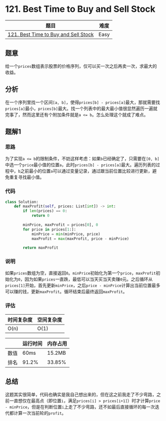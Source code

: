 # 121. Best Time to Buy and Sell Stock

| 题目 | 难度 |
| ---- | ---- |
| [121. Best Time to Buy and Sell Stock](https://leetcode.com/problems/best-time-to-buy-and-sell-stock/) | Easy |

## 题意

给一个`prices`数组表示股票的价格序列，仅可以买一次之后再卖一次，求最大的收益。

## 分析

在一个序列里找一个区间`[a, b]`，使得`prices[b] - prices[a]`最大，那就需要找`prices[a]`最小，`prices[b]`最大。找一个列表中的最大最小值很显然遍历一遍就完事了，然而这里还有个附加条件就是`a <= b`。怎么处理这个就成了难点。

## 题解1

### 思路

为了实现`a <= b`的限制条件，不妨这样考虑：如果`b`已经确定了，只需要在`[0, b]`中选一个`price`最小值的位置`a`，此时`prices[b] - prices[a]`最大。遍历列表的过程中，`b`之前最小的位置`a`可以通过变量记录，通过跟当前位置比较进行更新，避免重复寻找最小值。

### 代码

```python
class Solution:
    def maxProfit(self, prices: List[int]) -> int:
        if len(prices) == 0:
            return 0
        
        minPrice, maxProfit = prices[0], 0
        for price in prices[1:]:
            minPrice = min(minPrice, price)
            maxProfit = max(maxProfit, price - minPrice)
        
        return maxProfit
```

### 说明

如果`prices`数组为空，直接返回`0`。`minPrice`初始化为第一个`price`，`maxProfit`初始化为`0`，因为如果`prices`一直跌，最低可以当天买当天卖赚`0`元。之后循环从`prices[1]`开始，首先更新`minPrice`，之后`price - minPrice`计算出当前位置最多可以赚的钱，更新`maxProfit`。循环结束后最终返回`maxProfit`。

### 评估

| 时间复杂度 | 空间复杂度 |
| ---- | ---- |
| O(n) | O(1) |

| | 运行时间 | 内存占用 |
| ---- | ---- | ---- |
| 数值 | 60ms | 15.2MB |
| 排名 | 91.2% | 33.85% |

## 总结

这题其实很简单，代码也确实是我自己想出来的，但在这之前我走了不少弯路，之前一直想仅在最高点（即位置`i`，满足`prices[i] > prices[i+1]`）时才计算`price - minPrice`，但是在判断位置`i`上走了不少弯路，还不如最后直接循环的每一次迭代都计算一次当前轮的`profit`。
